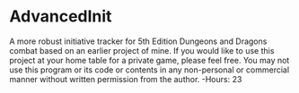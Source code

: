 # AdvancedInit
A more robust initiative tracker for 5th Edition Dungeons and Dragons combat based on an earlier project of mine.
If you would like to use this project at your home table for a private game, please feel free. You may not use this program or its code or contents in any non-personal or commercial manner without written permission from the author.
-Hours: 23
